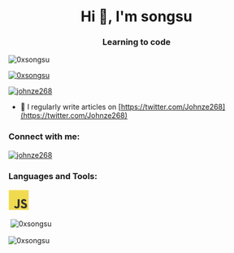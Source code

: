 <h1 align="center">Hi 👋, I'm songsu</h1>
<h3 align="center">Learning to code</h3>

<p align="left"> <img src="https://komarev.com/ghpvc/?username=0xsongsu&label=Profile%20views&color=0e75b6&style=flat" alt="0xsongsu" /> </p>

<p align="left"> <a href="https://github.com/ryo-ma/github-profile-trophy"><img src="https://github-profile-trophy.vercel.app/?username=0xsongsu" alt="0xsongsu" /></a> </p>

<p align="left"> <a href="https://twitter.com/johnze268" target="blank"><img src="https://img.shields.io/twitter/follow/johnze268?logo=twitter&style=for-the-badge" alt="johnze268" /></a> </p>

- 📝 I regularly write articles on [https://twitter.com/Johnze268](https://twitter.com/Johnze268)

<h3 align="left">Connect with me:</h3>
<p align="left">
<a href="https://twitter.com/johnze268" target="blank"><img align="center" src="https://raw.githubusercontent.com/rahuldkjain/github-profile-readme-generator/master/src/images/icons/Social/twitter.svg" alt="johnze268" height="30" width="40" /></a>
</p>

<h3 align="left">Languages and Tools:</h3>
<p align="left"> <a href="https://developer.mozilla.org/en-US/docs/Web/JavaScript" target="_blank" rel="noreferrer"> <img src="https://raw.githubusercontent.com/devicons/devicon/master/icons/javascript/javascript-original.svg" alt="javascript" width="40" height="40"/> </a> </p>

<p>&nbsp;<img align="center" src="https://github-readme-stats.vercel.app/api?username=0xsongsu&show_icons=true&locale=en" alt="0xsongsu" /></p>

<p><img align="center" src="https://github-readme-streak-stats.herokuapp.com/?user=0xsongsu&" alt="0xsongsu" /></p>

